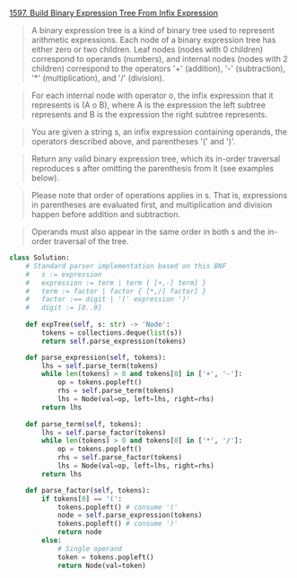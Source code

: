 [1597. Build Binary Expression Tree From Infix Expression](https://leetcode.com/problems/build-binary-expression-tree-from-infix-expression)

> A binary expression tree is a kind of binary tree used to represent arithmetic expressions. Each node of a binary expression tree has either zero or two children. Leaf nodes (nodes with 0 children) correspond to operands (numbers), and internal nodes (nodes with 2 children) correspond to the operators '+' (addition), '-' (subtraction), '*' (multiplication), and '/' (division).

> For each internal node with operator o, the infix expression that it represents is (A o B), where A is the expression the left subtree represents and B is the expression the right subtree represents.

> You are given a string s, an infix expression containing operands, the operators described above, and parentheses '(' and ')'.

> Return any valid binary expression tree, which its in-order traversal reproduces s after omitting the parenthesis from it (see examples below).

> Please note that order of operations applies in s. That is, expressions in parentheses are evaluated first, and multiplication and division happen before addition and subtraction.

> Operands must also appear in the same order in both s and the in-order traversal of the tree.

```python
class Solution: 
    # Standard parser implementation based on this BNF 
    #   s := expression 
    #   expression := term | term { [+,-] term] } 
    #   term := factor | factor { [*,/] factor] } 
    #   factor :== digit | '(' expression ')' 
    #   digit := [0..9] 
     
    def expTree(self, s: str) -> 'Node': 
        tokens = collections.deque(list(s)) 
        return self.parse_expression(tokens) 

    def parse_expression(self, tokens): 
        lhs = self.parse_term(tokens) 
        while len(tokens) > 0 and tokens[0] in ['+', '-']: 
            op = tokens.popleft() 
            rhs = self.parse_term(tokens) 
            lhs = Node(val=op, left=lhs, right=rhs) 
        return lhs 
     
    def parse_term(self, tokens): 
        lhs = self.parse_factor(tokens) 
        while len(tokens) > 0 and tokens[0] in ['*', '/']: 
            op = tokens.popleft() 
            rhs = self.parse_factor(tokens) 
            lhs = Node(val=op, left=lhs, right=rhs) 
        return lhs 

    def parse_factor(self, tokens): 
        if tokens[0] == '(': 
            tokens.popleft() # consume '(' 
            node = self.parse_expression(tokens) 
            tokens.popleft() # consume ')' 
            return node 
        else: 
            # Single operand 
            token = tokens.popleft() 
            return Node(val=token)
```